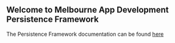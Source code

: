 ## Welcome to Melbourne App Development Persistence Framework 

The Persistence Framework documentation can be found [here](https://melbourne-app-development.github.io/persistence-layer/)

